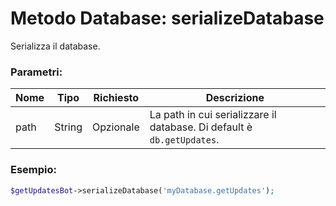 # Metodo Database: serializeDatabase

Serializza il database.

### Parametri:

| Nome | Tipo | Richiesto | Descrizione |
|------|------|-----------|-------------|
|path|String|Opzionale|La path in cui serializzare il database. Di default è `db.getUpdates`.|

### Esempio:

```php
$getUpdatesBot->serializeDatabase('myDatabase.getUpdates');
```
